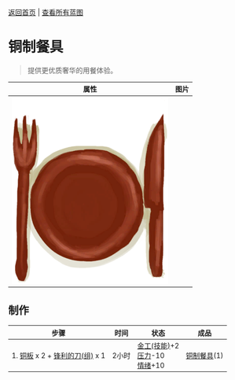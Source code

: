 [返回首页](index.md)   |  [查看所有蓝图](blueprint.md)
# 铜制餐具  
> 提供更优质奢华的用餐体验。  
  
  属性  |   图片   
 ----  |  ----:   
   |  ![](Sprite/EatingUtensilsCopper.png)   
  
## 制作  
步骤  |  时间  |  状态  |  成品  
----  |  ----  |  ----  |  ----  
1. [铜板](CopperSheet.md) x 2 + [锋利的刀(组)](GpTag_CutterAdv.md) x 1  |  2小时  |  [金工(技能)](Skill_Metalworking.md)+2<br>[压力](Stress.md)-10<br>[情绪](Morale.md)+10  |  [铜制餐具](EatingUtensilsCopper.md)(1)  

